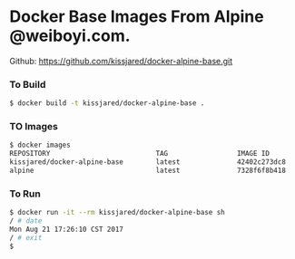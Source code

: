 # Docker Base Images From Alpine @weiboyi.com.

Github: https://github.com/kissjared/docker-alpine-base.git

### To Build

``` bash
$ docker build -t kissjared/docker-alpine-base .
```

### TO Images

``` bash
$ docker images
REPOSITORY                          TAG                 IMAGE ID            CREATED             SIZE
kissjared/docker-alpine-base        latest              42402c273dc8        15 minutes ago      5.28MB
alpine                              latest              7328f6f8b418        7 weeks ago         3.97MB
```

### To Run

``` bash
$ docker run -it --rm kissjared/docker-alpine-base sh
/ # date
Mon Aug 21 17:26:10 CST 2017
/ # exit
$

